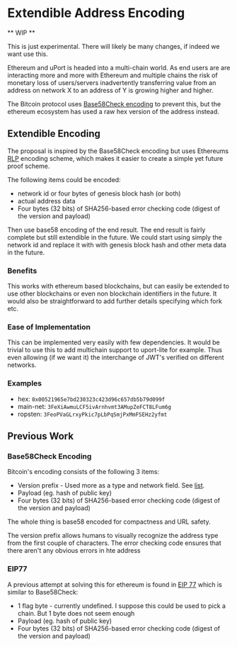 # Extendible Address Encoding

** WIP **

This is just experimental. There will likely be many changes, if indeed we want use this.

Ethereum and uPort is headed into a multi-chain world. As end users are are interacting more and more with Ethereum and multiple chains the risk of monetary loss of users/servers inadvertently transferring value from an address on network X to an address of Y is growing higher and higher.

The Bitcoin protocol uses [Base58Check encoding](https://en.bitcoin.it/wiki/Base58Check_encoding) to prevent this, but the ethereum ecosystem has used a raw hex version of the address instead.

## Extendible Encoding

The proposal is inspired by the Base58Check encoding but uses Ethereums [RLP](https://github.com/ethereum/wiki/wiki/RLP) encoding scheme, which makes it easier to create a simple yet future proof scheme. 

The following items could be encoded:

* network id or four bytes of genesis block hash (or both)
* actual address data
* Four bytes (32 bits) of SHA256-based error checking code (digest of the version and payload)

Then use base58 encoding of the end result. The end result is fairly complete but still extendible in the future. We could start using simply the network id and replace it with with genesis block hash and other meta data in the future.

### Benefits

This works with ethereum based blockchains, but can easily be extended to use other blockchains or even non blockchain identifiers in the future. It would also be straightforward to add further details specifying which fork etc.

### Ease of Implementation

This can be implemented very easily with few dependencies. It would be trivial to use this to add multichain support to uport-lite for example. Thus even allowing (if we want it) the interchange of JWT's verified on different networks.

### Examples

- hex: `0x00521965e7bd230323c423d96c657db5b79d099f`
- main-net: `3FeXiAwmuLCF5ivArnhvmt3AMupZeFCT8LFum6g`
- ropsten: `3FeoPVaGLrxyPkic7pLbPqSmjPxMmFSEHz2yfmt`

## Previous Work

### Base58Check Encoding

Bitcoin's encoding consists of the following 3 items:

* Version prefix - Used more as a type and network field. See [list](https://en.bitcoin.it/wiki/List_of_address_prefixes).
* Payload (eg. hash of public key)
* Four bytes (32 bits) of SHA256-based error checking code (digest of the version and payload)

The whole thing is base58 encoded for compactness and URL safety.

The version prefix allows humans to visually recognize the address type from the first couple of characters. The error checking code ensures that there aren't any obvious errors in hte address

### EIP77 

A previous attempt at solving this for ethereum is found in [EIP 77](https://github.com/ethereum/EIPs/issues/77) which is similar to Base58Check:

* 1 flag byte - currently undefined. I suppose this could be used to pick a chain. But 1 byte does not seem enough
* Payload (eg. hash of public key)
* Four bytes (32 bits) of SHA256-based error checking code (digest of the version and payload)
